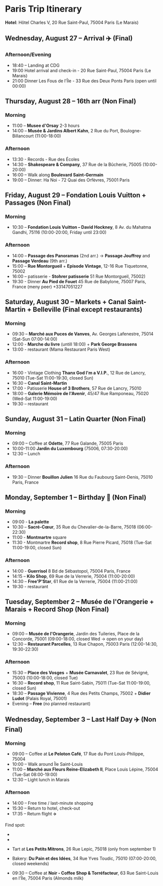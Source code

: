 # Paris Trip Itinerary

**Hotel**: Hôtel Charles V, 20 Rue Saint-Paul, 75004 Paris (Le Marais)

## Wednesday, August 27 – Arrival ✈️ (Final)

### Afternoon/Evening
* 18:40 – Landing at CDG
* 19:00 Hotel arrival and check-in - 20 Rue Saint-Paul, 75004 Paris (Le Marais)
* 21:00 Dinner Les Fous de l'Île - 33 Rue des Deux Ponts Paris (open until 00:00)

## Thursday, August 28 – 16th arr (Non Final)

### Morning
* 11:00 – **Musee d'Orsay** 2-3 hours 
* 14:00 – **Musée & Jardins Albert Kahn**, 2 Rue du Port, Boulogne-Billancourt (11:00-18:00)

### Afternoon
* 13:30 - Records - Rue des Écoles
* 14:30 – **Shakespeare & Company**, 37 Rue de la Bûcherie, 75005 (10:00-20:00)
* 16:00 – Walk along **Boulevard Saint-Germain**
* 19:00 – Dinner: Ha Noi - 72 Quai des Orfèvres, 75001 Paris

## Friday, August 29 – Fondation Louis Vuitton + Passages (Non Final)

### Morning
* 10:30 – **Fondation Louis Vuitton – David Hockney**, 8 Av. du Mahatma Gandhi, 75116 (10:00-20:00, Friday until 23:00)

### Afternoon
* 14:00 – **Passage des Panoramas** (2nd arr.) → **Passage Jouffroy** and **Passage Verdeau** (9th arr.)
* 15:00 – **Rue Montorgueil** + **Episode Vintage**, 12-16 Rue Tiquetonne, 75002
* 16:00 – patisserie - **Stohrer patisserie** 51 Rue Montorgueil, 75002)
* 19:30 - Dinner **Au Pied de Fouet** 45 Rue de Babylone, 75007 Paris, France (meny peer) +33147051227

## Saturday, August 30 – Markets + Canal Saint-Martin + Belleville (Final except restaurants)

### Morning
* 09:30 – **Marché aux Puces de Vanves**, Av. Georges Lafenestre, 75014 (Sat-Sun 07:00-14:00)
* 12:00 - **Marche du livre** (untill 18:00) + **Park George Brassens**
* 13:00 - restaurant (Mama Restaurant Paris West)

### Afternoon
* 16:00 - Vintage Clothing **Thanx God I'm a V.I.P.**, 12 Rue de Lancry, 75010 (Tue-Sat 11:00-19:30, closed Sun)
* 16:30 – **Canal Saint-Martin** 
* 17:00 - Patisserie **House of 3 Brothers**, 57 Rue de Lancry, 75010
* 18:00 – **Galerie Mémoire de l'Avenir**, 45/47 Rue Ramponeau, 75020 (Wed-Sat 11:00-19:00)
* 19:30 – restaurant

## Sunday, August 31 – Latin Quarter (Non Final)

### Morning
* 09:00 – Coffee at **Odette**, 77 Rue Galande, 75005 Paris
* 10:00-11:00 **Jardin du Luxembourg** (75006, 07:30-20:00)
* 12:30 – Lunch 

### Afternoon
* 19:30 – Dinner **Bouillon Julien** 16 Rue du Faubourg Saint-Denis, 75010 Paris, France

## Monday, September 1 – Birthday 🎉 (Non Final)

### Morning
* 09:00 - **La palette** 
* 10:30 – **Sacré-Cœur**, 35 Rue du Chevalier-de-la-Barre, 75018 (06:00-22:30)
* 11:00 - **Montmartre** square
* 11:30 - Montmartre **Record shop**, 8 Rue Pierre Picard, 75018 (Tue-Sat 11:00-19:00, closed Sun)

### Afternoon
* 14:00 - **Guerrisol** 8 Bd de Sébastopol, 75004 Paris, France
* 14:15 – **Kilo Shop**, 69 Rue de la Verrerie, 75004 (11:00-20:00)
* 14:30 – **Free'P'Star**, 61 Rue de la Verrerie, 75004 (11:00-21:00)
* 19:30 - restaurant

## Tuesday, September 2 – Musée de l'Orangerie + Marais + Record Shop (Non Final)

### Morning
* 09:00 – **Musée de l'Orangerie**, Jardin des Tuileries, Place de la Concorde, 75001 (09:00-18:00, closed Wed → open on your day)
* 12:30 – **Restaurant Parcelles**, 13 Rue Chapon, 75003 Paris (12:00-14:30, 19:30-22:30)

### Afternoon
* 15:30 – **Place des Vosges** + **Musée Carnavalet**, 23 Rue de Sévigné, 75003 (10:00-18:00, closed Tue)
* 16:30 – **Record shop**, 11 Rue Saint-Sabin, 75011 (Tue-Sat 11:00-19:00, closed Sun)
* 18:30 – **Passage Vivienne**, 4 Rue des Petits Champs, 75002 + **Didier Ludot** (Palais Royal, 75001)
* Evening – **Free** (no planned restaurant)

## Wednesday, September 3 – Last Half Day ✈️ (Non Final)

### Morning
* 09:00 – Coffee at **Le Peloton Café**, 17 Rue du Pont Louis-Philippe, 75004
* 10:00 – Walk around Île Saint-Louis
* 11:00 – **Marché aux Fleurs Reine-Elizabeth II**, Place Louis Lépine, 75004 (Tue-Sat 08:00-19:00)
* 12:30 – Light lunch in Marais

### Afternoon
* 14:00 – Free time / last-minute shopping
* 15:30 – Return to hotel, check-out
* 17:35 – Return flight ✈️


Find spot:

* 
* 

* Tart at **Les Petits Mitrons**, 26 Rue Lepic, 75018 (only from september 1)
* Bakery: **Du Pain et des Idées**, 34 Rue Yves Toudic, 75010 (07:00-20:00, closed weekends)
* 09:30 – Coffee at **Noir - Coffee Shop & Torréfacteur**, 63 Rue Saint-Louis en l'Île, 75004 Paris (Almonds milk)


